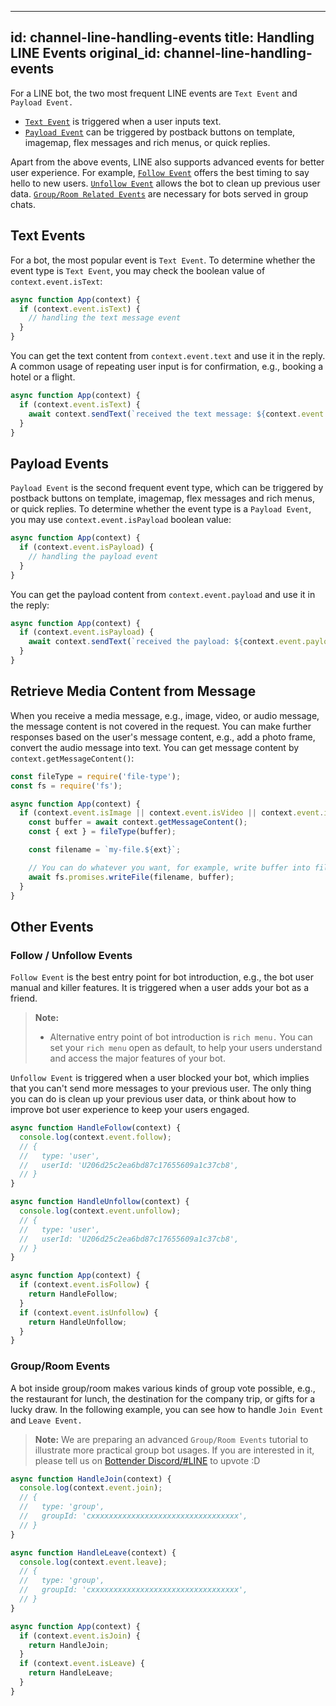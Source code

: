 
---
id: channel-line-handling-events
title: Handling LINE Events
original_id: channel-line-handling-events
---

For a LINE bot, the two most frequent LINE events are `Text Event` and `Payload Event.`

- [`Text Event`](#text-events) is triggered when a user inputs text.
- [`Payload Event`](#payload-events) can be triggered by postback buttons on template, imagemap, flex messages and rich menus, or quick replies.

Apart from the above events, LINE also supports advanced events for better user experience. For example, [`Follow Event`](#follow--unfollow-events) offers the best timing to say hello to new users. [`Unfollow Event`](#follow--unfollow-events) allows the bot to clean up previous user data. [`Group/Room Related Events`](#grouproom-events) are necessary for bots served in group chats.

## Text Events

For a bot, the most popular event is `Text Event`. To determine whether the event type is `Text Event`, you may check the boolean value of `context.event.isText`:

```js
async function App(context) {
  if (context.event.isText) {
    // handling the text message event
  }
}
```

You can get the text content from `context.event.text` and use it in the reply. A common usage of repeating user input is for confirmation, e.g., booking a hotel or a flight.

```js
async function App(context) {
  if (context.event.isText) {
    await context.sendText(`received the text message: ${context.event.text}`);
  }
}
```

## Payload Events

`Payload Event` is the second frequent event type, which can be triggered by postback buttons on template, imagemap, flex messages and rich menus, or quick replies. To determine whether the event type is a `Payload Event`, you may use `context.event.isPayload` boolean value:

```js
async function App(context) {
  if (context.event.isPayload) {
    // handling the payload event
  }
}
```

You can get the payload content from `context.event.payload` and use it in the reply:

```js
async function App(context) {
  if (context.event.isPayload) {
    await context.sendText(`received the payload: ${context.event.payload}`);
  }
}
```

## Retrieve Media Content from Message

When you receive a media message, e.g., image, video, or audio message, the message content is not covered in the request.
You can make further responses based on the user's message content, e.g., add a photo frame, convert the audio message into text. You can get message content by `context.getMessageContent()`:

```js
const fileType = require('file-type');
const fs = require('fs');

async function App(context) {
  if (context.event.isImage || context.event.isVideo || context.event.isAudio) {
    const buffer = await context.getMessageContent();
    const { ext } = fileType(buffer);

    const filename = `my-file.${ext}`;

    // You can do whatever you want, for example, write buffer into file system
    await fs.promises.writeFile(filename, buffer);
  }
}
```

## Other Events

### Follow / Unfollow Events

`Follow Event` is the best entry point for bot introduction, e.g., the bot user manual and killer features. It is triggered when a user adds your bot as a friend.

> **Note:**
>
> - Alternative entry point of bot introduction is `rich menu.` You can set your `rich menu` open as default, to help your users understand and access the major features of your bot.

`Unfollow Event` is triggered when a user blocked your bot, which implies that you can't send more messages to your previous user. The only thing you can do is clean up your previous user data, or think about how to improve bot user experience to keep your users engaged.

```js
async function HandleFollow(context) {
  console.log(context.event.follow);
  // {
  //   type: 'user',
  //   userId: 'U206d25c2ea6bd87c17655609a1c37cb8',
  // }
}

async function HandleUnfollow(context) {
  console.log(context.event.unfollow);
  // {
  //   type: 'user',
  //   userId: 'U206d25c2ea6bd87c17655609a1c37cb8',
  // }
}

async function App(context) {
  if (context.event.isFollow) {
    return HandleFollow;
  }
  if (context.event.isUnfollow) {
    return HandleUnfollow;
  }
}
```

### Group/Room Events

A bot inside group/room makes various kinds of group vote possible, e.g., the restaurant for lunch, the destination for the company trip, or gifts for a lucky draw. In the following example, you can see how to handle `Join Event` and `Leave Event.`

> **Note:**
> We are preparing an advanced `Group/Room Events` tutorial to illustrate more practical group bot usages. If you are interested in it, please tell us on [Bottender Discord/#LINE](https://discord.gg/BsS9Fwe) to upvote :D

```js
async function HandleJoin(context) {
  console.log(context.event.join);
  // {
  //   type: 'group',
  //   groupId: 'cxxxxxxxxxxxxxxxxxxxxxxxxxxxxxxxxx',
  // }
}

async function HandleLeave(context) {
  console.log(context.event.leave);
  // {
  //   type: 'group',
  //   groupId: 'cxxxxxxxxxxxxxxxxxxxxxxxxxxxxxxxxx',
  // }
}

async function App(context) {
  if (context.event.isJoin) {
    return HandleJoin;
  }
  if (context.event.isLeave) {
    return HandleLeave;
  }
}
```